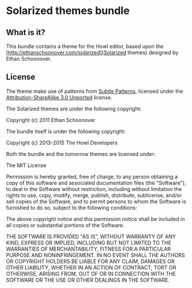 # Solarized themes bundle

## What is it?

This bundle contains a theme for the Howl editor,
based upon the [http://ethanschoonover.com/solarized](Solarized themes)
designed by Ethan Schoonover.

## License

The theme make use of patterns from [Subtle Patterns](subtlepatterns.com),
licensed under the
[Attribution-ShareAlike 3.0 Unported](http://creativecommons.org/licenses/by-sa/3.0/deed.en_US)
license.

The Solarized themes are under the following copyright:

Copyright (c) 2011 Ethan Schoonover

The bundle itself is under the following copyright:

Copyright (c) 2013-2015 The Howl Developers

Both the bundle and the tomorrow themes are licensed under:

The MIT License

Permission is hereby granted, free of charge, to any person obtaining a copy
of this software and associated documentation files (the "Software"), to deal
in the Software without restriction, including without limitation the rights
to use, copy, modify, merge, publish, distribute, sublicense, and/or sell
copies of the Software, and to permit persons to whom the Software is
furnished to do so, subject to the following conditions:

The above copyright notice and this permission notice shall be included in
all copies or substantial portions of the Software.

THE SOFTWARE IS PROVIDED "AS IS", WITHOUT WARRANTY OF ANY KIND, EXPRESS OR
IMPLIED, INCLUDING BUT NOT LIMITED TO THE WARRANTIES OF MERCHANTABILITY,
FITNESS FOR A PARTICULAR PURPOSE AND NONINFRINGEMENT. IN NO EVENT SHALL THE
AUTHORS OR COPYRIGHT HOLDERS BE LIABLE FOR ANY CLAIM, DAMAGES OR OTHER
LIABILITY, WHETHER IN AN ACTION OF CONTRACT, TORT OR OTHERWISE, ARISING FROM,
OUT OF OR IN CONNECTION WITH THE SOFTWARE OR THE USE OR OTHER DEALINGS IN
THE SOFTWARE.
